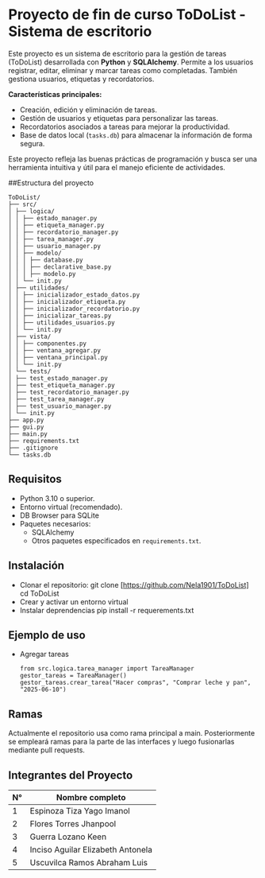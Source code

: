 # Proyecto de fin de curso ToDoList - Sistema de escritorio

Este proyecto es un sistema de escritorio para la gestión de tareas (ToDoList) desarrollada con **Python** y **SQLAlchemy**. 
Permite a los usuarios registrar, editar, eliminar y marcar tareas como completadas. 
También gestiona usuarios, etiquetas y recordatorios.

**Características principales:**
- Creación, edición y eliminación de tareas.
- Gestión de usuarios y etiquetas para personalizar las tareas.
- Recordatorios asociados a tareas para mejorar la productividad.
- Base de datos local (`tasks.db`) para almacenar la información de forma segura.

Este proyecto refleja las buenas prácticas de programación y busca ser una herramienta intuitiva 
y útil para el manejo eficiente de actividades.

##Estructura del proyecto
```
ToDoList/
├── src/
│ ├── logica/
│ │ ├── estado_manager.py
│ │ ├── etiqueta_manager.py
│ │ ├── recordatorio_manager.py
│ │ ├── tarea_manager.py
│ │ ├── usuario_manager.py
│ │ ├── modelo/
│ │ │ ├── database.py
│ │ │ ├── declarative_base.py
│ │ │ ├── modelo.py
│ │ └── init.py
│ ├── utilidades/
│ │ ├── inicializador_estado_datos.py
│ │ ├── inicializador_etiqueta.py
│ │ ├── inicializador_recordatorio.py
│ │ ├── inicializar_tareas.py
│ │ ├── utilidades_usuarios.py
│ │ └── init.py
│ ├── vista/
│ │ ├── componentes.py
│ │ ├── ventana_agregar.py
│ │ ├── ventana_principal.py
│ │ └── init.py
│ └── tests/
│ ├── test_estado_manager.py
│ ├── test_etiqueta_manager.py
│ ├── test_recordatorio_manager.py
│ ├── test_tarea_manager.py
│ ├── test_usuario_manager.py
│ └── init.py
├── app.py
├── gui.py
├── main.py
├── requirements.txt
├── .gitignore
└── tasks.db
```
## Requisitos

- Python 3.10 o superior.
- Entorno virtual (recomendado).
- DB Browser para SQLite
- Paquetes necesarios:
  - SQLAlchemy
  - Otros paquetes especificados en `requirements.txt`.

## Instalación

- Clonar el repositorio:
  git clone [https://github.com/Nela1901/ToDoList]
  cd ToDoList
- Crear y activar un entorno virtual
- Instalar deprendencias pip install -r requerements.txt

## Ejemplo de uso
- Agregar tareas
  ```
  from src.logica.tarea_manager import TareaManager
  gestor_tareas = TareaManager()
  gestor_tareas.crear_tarea("Hacer compras", "Comprar leche y pan", "2025-06-10")
  ```
## Ramas
   Actualmente el repositorio usa como rama principal a main. Posteriormente se empleará ramas para la parte de las interfaces y luego fusionarlas mediante pull requests.
   
## Integrantes del Proyecto

| N° | Nombre completo                           |
|----|-------------------------------------------|
| 1  | Espinoza Tiza Yago Imanol                |
| 2  | Flores Torres Jhanpool                   |
| 3  | Guerra Lozano Keen                       |
| 4  | Inciso Aguilar Elizabeth Antonela        |
| 5  | Uscuvilca Ramos Abraham Luis             |
